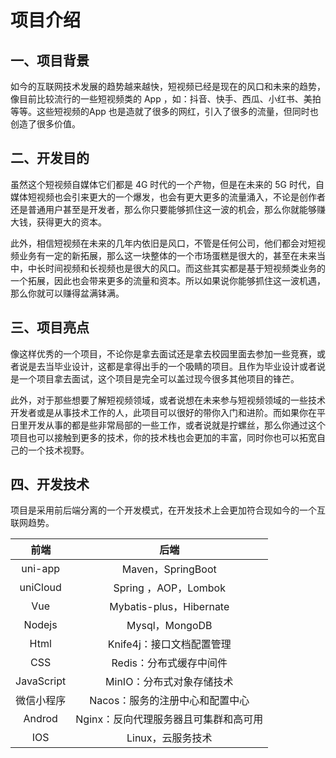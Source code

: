 # 项目介绍
## 一、项目背景
如今的互联网技术发展的趋势越来越快，短视频已经是现在的风口和未来的趋势，像目前比较流行的一些短视频类的 App ，如：抖音、快手、西瓜、小红书、美拍等等。这些短视频的App 也是造就了很多的网红，引入了很多的流量，但同时也创造了很多价值。

## 二、开发目的
虽然这个短视频自媒体它们都是 4G 时代的一个产物，但是在未来的 5G 时代，自媒体短视频也会引来更大的一个爆发，也会有更大更多的流量涌入，不论是创作者还是普通用户甚至是开发者，那么你只要能够抓住这一波的机会，那么你就能够赚大钱，获得更大的资本。

此外，相信短视频在未来的几年内依旧是风口，不管是任何公司，他们都会对短视频业务有一定的新拓展，那么这一块整体的一个市场蛋糕是很大的，甚至在未来当中，中长时间视频和长视频也是很大的风口。而这些其实都是基于短视频类业务的一个拓展，因此也会带来更多的流量和资本。所以如果说你能够抓住这一波机遇，那么你就可以赚得盆满钵满。

## 三、项目亮点
像这样优秀的一个项目，不论你是拿去面试还是拿去校园里面去参加一些竞赛，或者说是去当毕业设计，这都是拿得出手的一个吸睛的项目。且作为毕业设计或者说是一个项目拿去面试，这个项目是完全可以盖过现今很多其他项目的锋芒。

此外，对于那些想要了解短视频领域，或者说想在未来参与短视频领域的一些技术开发者或是从事技术工作的人，此项目可以很好的带你入门和进阶。而如果你在平日里开发从事的都是些非常局部的一些工作，或者说就是拧螺丝，那么你通过这个项目也可以接触到更多的技术，你的技术栈也会更加的丰富，同时你也可以拓宽自己的一个技术视野。

## 四、开发技术
项目是采用前后端分离的一个开发模式，在开发技术上会更加符合现如今的一个互联网趋势。



|    前端    |                 后端                  |
| :--------: | :-----------------------------------: |
|  uni-app   |           Maven，SpringBoot           |
|  uniCloud  |         Spring ，AOP，Lombok          |
|    Vue     |        Mybatis-plus，Hibernate        |
|   Nodejs   |            Mysql，MongoDB             |
|    Html    |       Knife4j：接口文档配置管理       |
|    CSS     |        Redis：分布式缓存中间件        |
| JavaScript |       MinIO：分布式对象存储技术       |
| 微信小程序 |    Nacos：服务的注册中心和配置中心    |
|   Androd   | Nginx：反向代理服务器且可集群和高可用 |
| IOS | Linux，云服务技术|

